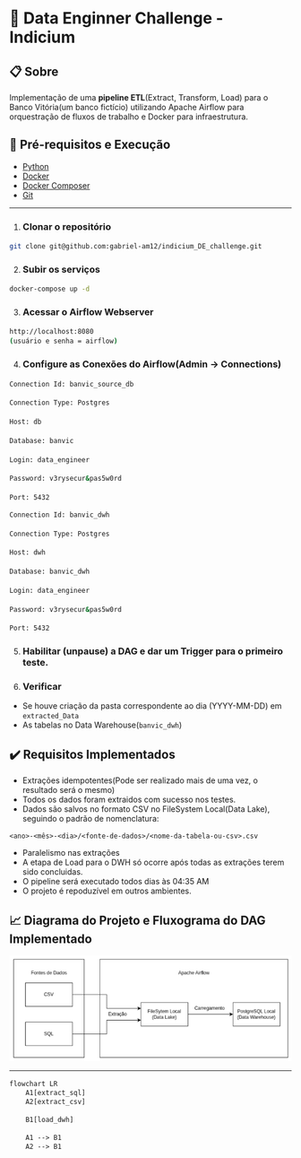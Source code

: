 # 💾 Data Enginner Challenge - **Indicium**

## 📋 Sobre

Implementação de uma **pipeline ETL**(Extract, Transform, Load) para o Banco Vitória(um banco fictício) utilizando Apache Airflow para orquestração de fluxos de trabalho e Docker para infraestrutura.

## 📌 Pré-requisitos e Execução

- [Python](https://www.python.org/downloads/)
- [Docker](https://www.docker.com/)
- [Docker Composer](https://docs.docker.com/compose/install/)
- [Git](https://git-scm.com/downloads)

---

1. ### Clonar o repositório

```bash
git clone git@github.com:gabriel-am12/indicium_DE_challenge.git
```

2. ### Subir os serviços

```bash
docker-compose up -d
```

3. ### Acessar o Airflow Webserver

```bash
http://localhost:8080
(usuário e senha = airflow)
```

4. ### Configure as Conexões do Airflow(Admin -> Connections)

```bash
Connection Id: banvic_source_db

Connection Type: Postgres

Host: db

Database: banvic

Login: data_engineer

Password: v3rysecur&pas5w0rd

Port: 5432
```

```bash
Connection Id: banvic_dwh

Connection Type: Postgres

Host: dwh

Database: banvic_dwh

Login: data_engineer

Password: v3rysecur&pas5w0rd

Port: 5432
```

5. ### Habilitar (unpause) a DAG e dar um Trigger para o primeiro teste.

6. ### Verificar

- Se houve criação da pasta correspondente ao dia (YYYY-MM-DD) em `extracted_Data`
- As tabelas no Data Warehouse(`banvic_dwh`)

## ✔️ Requisitos Implementados

- Extrações idempotentes(Pode ser realizado mais de uma vez, o resultado será o mesmo)
- Todos os dados foram extraidos com sucesso nos testes.
- Dados são salvos no formato CSV no FileSystem Local(Data Lake), seguindo o padrão de nomenclatura:

```
<ano>-<mês>-<dia>/<fonte-de-dados>/<nome-da-tabela-ou-csv>.csv
```

- Paralelismo nas extrações
- A etapa de Load para o DWH só ocorre após todas as extrações terem sido concluidas.
- O pipeline será executado todos dias às 04:35 AM
- O projeto é repoduzível em outros ambientes.

## 📈 Diagrama do Projeto e Fluxograma do DAG Implementado

![Diagrama do projeto](public/Diagrama.png)

---

```mermaid
flowchart LR
    A1[extract_sql]
    A2[extract_csv]

    B1[load_dwh]

    A1 --> B1
    A2 --> B1
```
